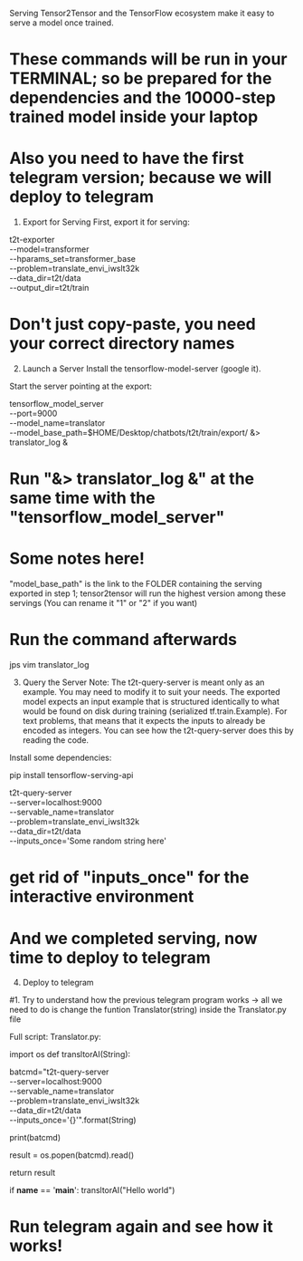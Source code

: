 Serving
Tensor2Tensor and the TensorFlow ecosystem make it easy to serve a model once trained.

# These commands will be run in your TERMINAL; so be prepared for the dependencies and the 10000-step trained model inside your laptop
# Also you need to have the first telegram version; because we will deploy to telegram

1. Export for Serving
First, export it for serving:

t2t-exporter \
  --model=transformer \
  --hparams_set=transformer_base \
  --problem=translate_envi_iwslt32k \
  --data_dir=t2t/data \
  --output_dir=t2t/train
# Don't just copy-paste, you need your correct directory names 

2. Launch a Server
Install the tensorflow-model-server (google it).

Start the server pointing at the export:

tensorflow_model_server \
  --port=9000 \
  --model_name=translator \
  --model_base_path=$HOME/Desktop/chatbots/t2t/train/export/
&> translator_log &

# Run "&> translator_log &" at the same time with the "tensorflow_model_server"

# Some notes here!
"model_base_path" is the link to the FOLDER containing the serving exported in step 1;
tensor2tensor will run the highest version among these servings (You can rename it "1" or "2" if you want)

# Run the command afterwards
jps
vim translator_log

3. Query the Server
Note: The t2t-query-server is meant only as an example. You may need to modify it to suit your needs. The exported model expects an input example that is structured identically to what would be found on disk during training (serialized tf.train.Example). For text problems, that means that it expects the inputs to already be encoded as integers. You can see how the t2t-query-server does this by reading the code.

Install some dependencies:

pip install tensorflow-serving-api

t2t-query-server \
  --server=localhost:9000 \
  --servable_name=translator \
  --problem=translate_envi_iwslt32k \
  --data_dir=t2t/data \
  --inputs_once='Some random string here'

# get rid of "inputs_once" for the interactive environment
# And we completed serving, now time to deploy to telegram

4. Deploy to telegram

#1. Try to understand how the previous telegram program works -> all we need to do is change the funtion Translator(string) inside the Translator.py file

Full script: Translator.py:

import os
def transltorAI(String):

  batcmd="t2t-query-server \
  --server=localhost:9000 \
  --servable_name=translator \
  --problem=translate_envi_iwslt32k \
  --data_dir=t2t/data \
  --inputs_once='{}'".format(String)

  print(batcmd)

  result = os.popen(batcmd).read()

  return result

if __name__ == '__main__':
  transltorAI("Hello world")


# Run telegram again and see how it works!



